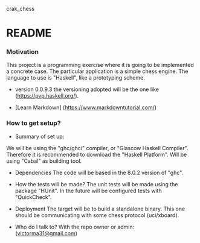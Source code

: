crak_chess
# README #

### Motivation ###
This project is a programming exercise where it is going to be implemented a
concrete case. The particular application is a simple chess engine. The
language to use is "Haskell", like a prototyping scheme.

* version 0.0.9.3
the versioning adopted will be the one like
(https://pvp.haskell.org/).

* [Learn Markdown] (https://www.markdowntutorial.com/)

### How to get setup? ###

* Summary of set up:

We will be using the "ghc/ghci" compiler, or "Glascow Haskell Compiler".
Therefore it is recommended to download the "Haskell Platform". Will be
using "Cabal" as building tool.

* Dependencies
The code will be based in the 8.0.2 version of "ghc".

* How the tests will be made?
The unit tests will be made using the package "HUnit". In the future will be
configured tests with "QuickCheck".

* Deployment
The target will be to build a standalone binary. This one should be
communicating with some chess protocol (uci/xboard). 

* Who do I talk to?
With the repo owner or admin:
(victorma31@gmail.com)
